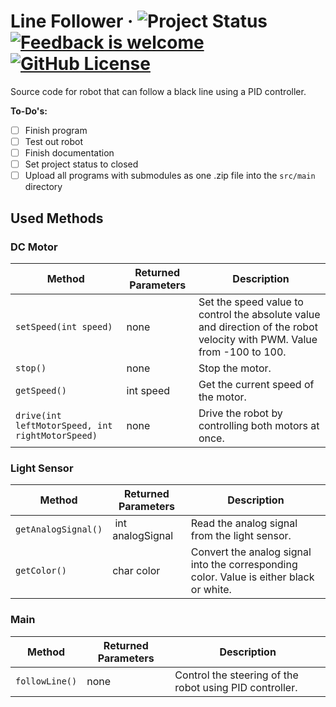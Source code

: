 # Line Follower &middot; ![Project Status](https://img.shields.io/badge/project_status-open-green) [![Feedback is welcome](https://img.shields.io/badge/feedback-welcome-green)](https://github.com/MaximilianKautzsch) [![GitHub License](https://img.shields.io/github/license/MaximilianKautzsch/line-follower?color=blue)](https://github.com/MaximilianKautzsch/line-follower/blob/main/LICENSE)

Source code for robot that can follow a black line using a PID controller.

**To-Do's:**

- [ ] Finish program
- [ ] Test out robot
- [ ] Finish documentation
- [ ] Set project status to closed
- [ ] Upload all programs with submodules as one .zip file into the `src/main` directory

## Used Methods

### DC Motor

| Method                                           | Returned Parameters |  Description                                                                                                             |
| ------------------------------------------------ | ------------------- | ------------------------------------------------------------------------------------------------------------------------ |
| `setSpeed(int speed)`                            | none                | Set the speed value to control the absolute value and direction of the robot velocity with PWM. Value from -100 to 100. |
| `stop()`                                         | none                | Stop the motor.                                                                                                          |
| `getSpeed()`                                     | int speed           | Get the current speed of the motor.                                                                                      |
| `drive(int leftMotorSpeed, int rightMotorSpeed)` | none                | Drive the robot by controlling both motors at once.                                                                      |

### Light Sensor

| Method              | Returned Parameters | Description                                                                             |
| ------------------- | ------------------- | --------------------------------------------------------------------------------------- |
| `getAnalogSignal()` |  int analogSignal   | Read the analog signal from the light sensor.                                           |
| `getColor()`        | char color          | Convert the analog signal into the corresponding color. Value is either black or white. |

### Main

| Method         | Returned Parameters | Description                                             |
| -------------- | ------------------- | ------------------------------------------------------- |
| `followLine()` | none                | Control the steering of the robot using PID controller. |
